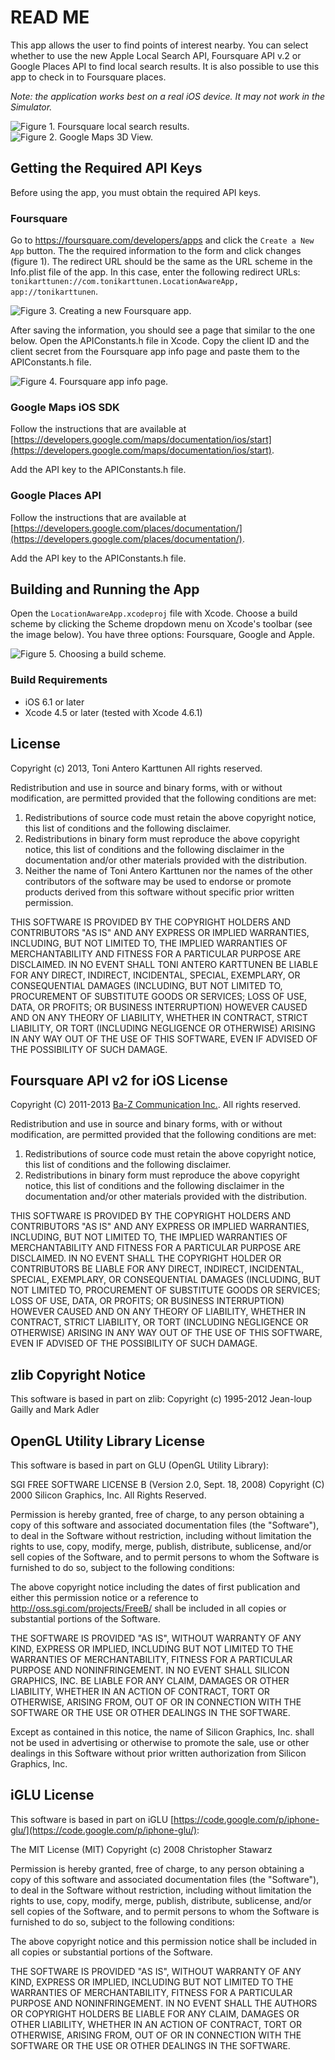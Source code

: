 # READ ME

This app allows the user to find points of interest nearby. You can select
whether to use the new Apple Local Search API, Foursquare API v.2 or Google Places API 
to find local search results. It is also possible to use this app to check in to 
Foursquare places. 

*Note: the application works best on a real iOS device. It may not work in the Simulator.*

![Figure 1. Foursquare local search results.](/DocumentationImages/Trending.png "Figure 1. Foursquare local search results.") ![Figure 2. Google Maps 3D View.](/DocumentationImages/Pittsburgh.png "Figure 2. Google Maps 3D View.")

## Getting the Required API Keys

Before using the app, you must obtain the required API keys.

### Foursquare

Go to https://foursquare.com/developers/apps and click the `Create a New App` button.
The the required information to the form and click changes (figure 1). The redirect URL should be
the same as the URL scheme in the Info.plist file of the app. In this case, enter the
following redirect URLs: `tonikarttunen://com.tonikarttunen.LocationAwareApp, app://tonikarttunen`.

![Figure 3. Creating a new Foursquare app.](/DocumentationImages/NewFoursquareApp.png "Figure 3. Creating a new Foursquare app.")

After saving the information, you should see a page that similar to the one below.
Open the APIConstants.h file in Xcode. Copy the client ID and the client secret from the Foursquare app info page and paste them to the APIConstants.h file.

![Figure 4. Foursquare app info page.](/DocumentationImages/FoursquareAppInfo.png "Figure 4. Foursquare app info page.") 

### Google Maps iOS SDK

Follow the instructions that are available at
[https://developers.google.com/maps/documentation/ios/start](https://developers.google.com/maps/documentation/ios/start).

Add the API key to the APIConstants.h file.

### Google Places API

Follow the instructions that are available at
[https://developers.google.com/places/documentation/](https://developers.google.com/places/documentation/).

Add the API key to the APIConstants.h file.

## Building and Running the App

Open the `LocationAwareApp.xcodeproj` file with Xcode.
Choose a build scheme by clicking the Scheme dropdown menu on Xcode's toolbar (see the image below). You have three options: Foursquare, Google and Apple.

![Figure 5. Choosing a build scheme.](/DocumentationImages/BuildSchemeSettings.png "Figure 5. Choosing a build scheme.")

### Build Requirements

+ iOS 6.1 or later
+ Xcode 4.5 or later (tested with Xcode 4.6.1)

## License

Copyright (c) 2013, Toni Antero Karttunen
All rights reserved.

Redistribution and use in source and binary forms, with or without
modification, are permitted provided that the following conditions are met:

1. Redistributions of source code must retain the above copyright
   notice, this list of conditions and the following disclaimer.
2. Redistributions in binary form must reproduce the above copyright
   notice, this list of conditions and the following disclaimer in the
   documentation and/or other materials provided with the distribution.
3. Neither the name of Toni Antero Karttunen nor the
   names of the other contributors of the software may be used to endorse or promote
   products derived from this software without specific prior written permission.

THIS SOFTWARE IS PROVIDED BY THE COPYRIGHT HOLDERS AND CONTRIBUTORS "AS IS" AND
ANY EXPRESS OR IMPLIED WARRANTIES, INCLUDING, BUT NOT LIMITED TO, THE IMPLIED
WARRANTIES OF MERCHANTABILITY AND FITNESS FOR A PARTICULAR PURPOSE ARE
DISCLAIMED. IN NO EVENT SHALL TONI ANTERO KARTTUNEN BE LIABLE FOR ANY
DIRECT, INDIRECT, INCIDENTAL, SPECIAL, EXEMPLARY, OR CONSEQUENTIAL DAMAGES
(INCLUDING, BUT NOT LIMITED TO, PROCUREMENT OF SUBSTITUTE GOODS OR SERVICES;
LOSS OF USE, DATA, OR PROFITS; OR BUSINESS INTERRUPTION) HOWEVER CAUSED AND
ON ANY THEORY OF LIABILITY, WHETHER IN CONTRACT, STRICT LIABILITY, OR TORT
(INCLUDING NEGLIGENCE OR OTHERWISE) ARISING IN ANY WAY OUT OF THE USE OF THIS
SOFTWARE, EVEN IF ADVISED OF THE POSSIBILITY OF SUCH DAMAGE.

## Foursquare API v2 for iOS License

Copyright (C) 2011-2013 [Ba-Z Communication Inc.](http://www.ba-z.co.jp/). All rights reserved.

Redistribution and use in source and binary forms, with or without
modification, are permitted provided that the following conditions are met:

1. Redistributions of source code must retain the above copyright notice,
   this list of conditions and the following disclaimer.
2. Redistributions in binary form must reproduce the above copyright notice,
   this list of conditions and the following disclaimer in the documentation
   and/or other materials provided with the distribution.

THIS SOFTWARE IS PROVIDED BY THE COPYRIGHT HOLDERS AND CONTRIBUTORS "AS IS"
AND ANY EXPRESS OR IMPLIED WARRANTIES, INCLUDING, BUT NOT LIMITED TO, THE
IMPLIED WARRANTIES OF MERCHANTABILITY AND FITNESS FOR A PARTICULAR PURPOSE
ARE DISCLAIMED. IN NO EVENT SHALL THE COPYRIGHT HOLDER OR CONTRIBUTORS BE
LIABLE FOR ANY DIRECT, INDIRECT, INCIDENTAL, SPECIAL, EXEMPLARY, OR
CONSEQUENTIAL DAMAGES (INCLUDING, BUT NOT LIMITED TO, PROCUREMENT OF
SUBSTITUTE GOODS OR SERVICES; LOSS OF USE, DATA, OR PROFITS; OR BUSINESS
INTERRUPTION) HOWEVER CAUSED AND ON ANY THEORY OF LIABILITY, WHETHER IN
CONTRACT, STRICT LIABILITY, OR TORT (INCLUDING NEGLIGENCE OR OTHERWISE)
ARISING IN ANY WAY OUT OF THE USE OF THIS SOFTWARE, EVEN IF ADVISED OF THE
POSSIBILITY OF SUCH DAMAGE.

## zlib Copyright Notice

This software is based in part on zlib:
Copyright (c) 1995-2012 Jean-loup Gailly and Mark Adler

## OpenGL Utility Library License

This software is based in part on GLU (OpenGL Utility Library):

SGI FREE SOFTWARE LICENSE B (Version 2.0, Sept. 18, 2008)
Copyright (C) 2000 Silicon Graphics, Inc. All Rights Reserved.

Permission is hereby granted, free of charge, to any person obtaining a copy of
this software and associated documentation files (the "Software"), to deal in
the Software without restriction, including without limitation the rights to
use, copy, modify, merge, publish, distribute, sublicense, and/or sell copies of
the Software, and to permit persons to whom the Software is furnished to do so,
subject to the following conditions:

The above copyright notice including the dates of first publication and either
this permission notice or a reference to http://oss.sgi.com/projects/FreeB/
shall be included in all copies or substantial portions of the Software.

THE SOFTWARE IS PROVIDED "AS IS", WITHOUT WARRANTY OF ANY KIND, EXPRESS OR
IMPLIED, INCLUDING BUT NOT LIMITED TO THE WARRANTIES OF MERCHANTABILITY, FITNESS
FOR A PARTICULAR PURPOSE AND NONINFRINGEMENT. IN NO EVENT SHALL SILICON
GRAPHICS, INC. BE LIABLE FOR ANY CLAIM, DAMAGES OR OTHER LIABILITY, WHETHER IN
AN ACTION OF CONTRACT, TORT OR OTHERWISE, ARISING FROM, OUT OF OR IN CONNECTION
WITH THE SOFTWARE OR THE USE OR OTHER DEALINGS IN THE SOFTWARE.

Except as contained in this notice, the name of Silicon Graphics, Inc. shall not
be used in advertising or otherwise to promote the sale, use or other dealings
in this Software without prior written authorization from Silicon Graphics, Inc.

## iGLU License

This software is based in part on iGLU [https://code.google.com/p/iphone-glu/](https://code.google.com/p/iphone-glu/):

The MIT License (MIT)
Copyright (c) 2008 Christopher Stawarz

Permission is hereby granted, free of charge, to any person obtaining a copy of
this software and associated documentation files (the "Software"), to deal in
the Software without restriction, including without limitation the rights to
use, copy, modify, merge, publish, distribute, sublicense, and/or sell copies of
the Software, and to permit persons to whom the Software is furnished to do so,
subject to the following conditions:

The above copyright notice and this permission notice shall be included in all
copies or substantial portions of the Software.

THE SOFTWARE IS PROVIDED "AS IS", WITHOUT WARRANTY OF ANY KIND, EXPRESS OR
IMPLIED, INCLUDING BUT NOT LIMITED TO THE WARRANTIES OF MERCHANTABILITY,
FITNESS FOR A PARTICULAR PURPOSE AND NONINFRINGEMENT. IN NO EVENT SHALL THE
AUTHORS OR COPYRIGHT HOLDERS BE LIABLE FOR ANY CLAIM, DAMAGES OR OTHER
LIABILITY, WHETHER IN AN ACTION OF CONTRACT, TORT OR OTHERWISE, ARISING FROM,
OUT OF OR IN CONNECTION WITH THE SOFTWARE OR THE USE OR OTHER DEALINGS IN THE
SOFTWARE.
